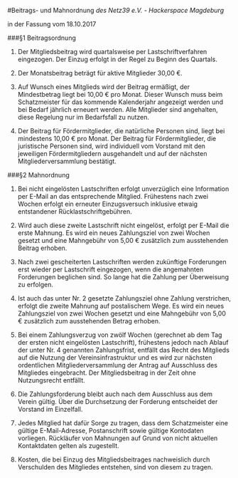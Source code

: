 #Beitrags- und Mahnordnung
*des Netz39 e.V. - Hackerspace Magdeburg*

in der Fassung vom 18.10.2017

###§1 Beitragsordnung
1. Der Mitgliedsbeitrag wird quartalsweise per Lastschriftverfahren eingezogen. Der Einzug erfolgt in der Regel zu Beginn des Quartals.

2. Der Monatsbeitrag beträgt für aktive Mitglieder 30,00 €.

3. Auf Wunsch eines Mitglieds wird der Beitrag ermäßigt, der Mindestbetrag liegt bei 10,00 € pro Monat. Dieser Wunsch muss beim Schatzmeister für das kommende Kalenderjahr angezeigt werden und bei Bedarf jährlich erneuert werden. Alle Mitglieder sind angehalten, diese Regelung nur im Bedarfsfall zu nutzen.

4. Der Beitrag für Fördermitglieder, die natürliche Personen sind, liegt bei mindestens 10,00 € pro Monat. Der Beitrag für Fördermitglieder, die juristische Personen sind, wird individuell vom Vorstand mit den jeweiligen Fördermitgliedern ausgehandelt und auf der nächsten Mitgliederversammlung bestätigt. 

###§2 Mahnordnung
1. Bei nicht eingelösten Lastschriften erfolgt unverzüglich eine Information per E-Mail an das entsprechende Mitglied. Frühestens nach zwei Wochen erfolgt ein erneuter Einzugsversuch inklusive etwaig entstandener Rücklastschriftgebühren.

2. Wird auch diese zweite Lastschrift nicht eingelöst, erfolgt per E-Mail die erste Mahnung. Es wird ein neues Zahlungsziel von zwei Wochen gesetzt und eine Mahngebühr von 5,00 € zusätzlich zum ausstehenden Beitrag erhoben.

3. Nach zwei gescheiterten Lastschriften werden zukünftige Forderungen erst wieder per Lastschrift eingezogen, wenn die angemahnten Forderungen beglichen sind. So lange hat die Zahlung per Überweisung zu erfolgen.

4. Ist auch das unter Nr. 2 gesetzte Zahlungsziel ohne Zahlung verstrichen, erfolgt die zweite Mahnung auf postalischem Wege. Es wird ein neues Zahlungsziel von zwei Wochen gesetzt und eine Mahngebühr von 5,00 € zusätzlich zum ausstehenden Betrag erhoben.

5. Bei einem Zahlungsverzug von zwölf Wochen (gerechnet ab dem Tag der ersten nicht eingelösten Lastschrift), frühestens jedoch nach Ablauf der unter Nr. 4 genannten Zahlungsfrist, entfällt das Recht des Mitglieds auf die Nutzung der Vereinsinfrastruktur und es wird zur nächsten ordentlichen Mitgliederversammlung der Antrag auf Ausschluss des Mitgliedes eingebracht. Der Mitgliedsbeitrag in der Zeit ohne Nutzungsrecht entfällt.

6. Die Zahlungsforderung bleibt auch nach dem Ausschluss aus dem Verein gültig. Über die Durchsetzung der Forderung entscheidet der Vorstand im Einzelfall.

7. Jedes Mitglied hat dafür Sorge zu tragen, dass dem Schatzmeister eine gültige E-Mail-Adresse, Postanschrift sowie gültige Kontodaten vorliegen. Rückläufer von Mahnungen auf Grund von nicht aktuellen Kontaktdaten gelten als zugestellt.

8. Kosten, die bei Einzug des Mitgliedsbeitrages nachweislich durch Verschulden des Mitgliedes entstehen, sind von diesem zu tragen.
